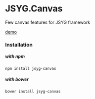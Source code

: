 # JSYG.Canvas
Few canvas features for JSYG framework

[demo](http://yannickbochatay.github.io/JSYG.Canvas/)

### Installation

##### with npm
```shell
npm install jsyg-canvas
```

##### with bower
```shell
bower install jsyg-canvas
```